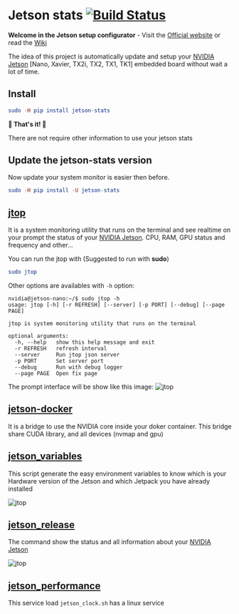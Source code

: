 # Jetson stats [![Build Status](https://travis-ci.org/rbonghi/jetson_stats.svg?branch=master)](https://travis-ci.org/rbonghi/jetson_stats)
**Welcome in the Jetson setup configurator** - Visit the [Official website](http://rnext.it/project/jetson-easy/) or read the [Wiki](https://github.com/rbonghi/jetson_stat/wiki)

The idea of this project is automatically update and setup your [NVIDIA Jetson][NVIDIA Jetson] [Nano, Xavier, TX2i, TX2, TX1, TK1] embedded board without wait a lot of time.

## Install

```elm
sudo -H pip install jetson-stats
```
**🚀 That's it! 🚀** 

There are not require other information to use your jetson stats

## Update the jetson-stats version

Now update your system monitor is easier then before.

```elm
sudo -H pip install -U jetson-stats
```

## [**jtop**][jtop] 
It is a system monitoring utility that runs on the terminal and see realtime on your prompt the status of your [NVIDIA Jetson][NVIDIA Jetson]. CPU, RAM, GPU status and frequency and other...

You can run the jtop with (Suggested to run with **sudo**)
```elm
sudo jtop
```
Other options are availables with `-h` option:
```console
nvidia@jetson-nano:~/$ sudo jtop -h
usage: jtop [-h] [-r REFRESH] [--server] [-p PORT] [--debug] [--page PAGE]

jtop is system monitoring utility that runs on the terminal

optional arguments:
  -h, --help   show this help message and exit
  -r REFRESH   refresh interval
  --server     Run jtop json server
  -p PORT      Set server port
  --debug      Run with debug logger
  --page PAGE  Open fix page
```
The prompt interface will be show like this image:
![jtop](https://github.com/rbonghi/jetson_stats/wiki/images/jtop.png)

## [**jetson-docker**][jetson_docker]
It is a bridge to use the NVIDIA core inside your doker container. This bridge share CUDA library, and all devices (nvmap and gpu) 

## [**jetson_variables**][jetson_variables]
This script generate the easy environment variables to know which is your Hardware version of the Jetson and which Jetpack you have already installed

![jtop](https://github.com/rbonghi/jetson_stats/wiki/images/jetson_env.png)
## [**jetson_release**][jetson_release]
The command show the status and all information about your [NVIDIA Jetson][NVIDIA Jetson]

![jtop](https://github.com/rbonghi/jetson_stats/wiki/images/jetso_release.png)

## [**jetson_performance**][jetson_performance]
This service load `jetson_clock.sh` has a linux service

[jtop]: https://github.com/rbonghi/jetson_stats/wiki/jtop
[jetson_variables]: https://github.com/rbonghi/jetson_stats/wiki/jetson_variables
[jetson_release]: https://github.com/rbonghi/jetson_stats/wiki/jetson_release
[jetson_performance]: https://github.com/rbonghi/jetson_stats/wiki/jetson_performance
[jetson_docker]: https://github.com/rbonghi/jetson_stats/wiki/jetson_docker
[NVIDIA]: https://www.nvidia.com/
[NVIDIA Jetson]: http://www.nvidia.com/object/embedded-systems-dev-kits-modules.html
